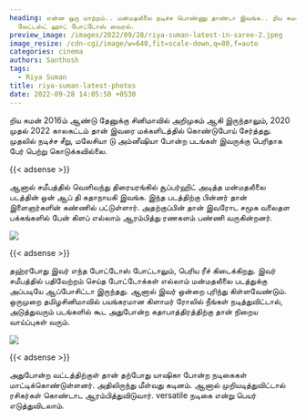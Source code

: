 ```yaml
---
heading: என்ன ஒரு மாற்றம்.. மன்மதலீலை நடிச்ச பொண்ணு தாண்டா இவங்க.. றிய சுமன்
  லேட்டஸ்ட் ஹாட் போட்டோஸ் வைரல்.
preview_image: /images/2022/09/28/riya-suman-latest-in-saree-2.jpeg
image_resize: /cdn-cgi/image/w=640,fit=scale-down,q=80,f=auto
categories: cinema
authors: Santhosh
tags:
  - Riya Suman
title: riya-suman-latest-photos
date: 2022-09-28 14:05:50 +0530
---
```



றிய சுமன் 2016ம் ஆண்டு தேனுக்கு சினிமாவில் அறிமுகம் ஆகி இருந்தாலும், 2020 முதல் 2022 காலகட்டம் தான் இவரை மக்களிடத்தில் கொண்டுபோய் சேர்த்தது. முதலில் நடிச்ச சீறு, மலேசியா டு அம்னீஷியா போன்ற படங்கள் இவருக்கு பெரிதாக பேர் பெற்று கொடுக்கவில்லை.

{{< adsense >}}

ஆனால் சமீபத்தில் வெளிவந்து  திரையரங்கில் சூப்பர்ஹிட் அடித்த மன்மதலீலை படத்தின் ஒன் ஆப் தி கதாநாயகி இவங்க. இந்த படத்திற்கு பின்னர் தான் இளைஞர்களின் கண்ணில் பட்டுள்ளார். அதற்குப்பின் தான் இவரோட சமூக வலைதள பக்கங்களில் பேன் கிளப் எல்லாம் ஆரம்பித்து ரணகளம் பண்ணி வருகின்றனர்.

![](/images/2022/09/28/riya-suman-latest-in-saree.jpeg)

{{< adsense >}}

தஹ்ரபோது இவர் எந்த போட்டோஸ் போட்டாலும், பெரிய ரீச் கிடைக்கிறது. இவர் சமீபத்தில் பதிவேற்றம் செய்த போட்டோக்கள் எல்லாம் மன்மதலீலை படத்துக்கு அப்படியே ஆப்போசிட்டா இருந்தது. ஆனால் இவர் ஒன்றை புரிந்து கிள்ளவேண்டும். ஒருமுறை தமிழசினிமாவில் பயங்கரமான கிளாமர் ரோலில் நீங்கள் நடித்துவிட்டால், அடுத்துவரும் படங்களில் கூட அதுபோன்ற கதாபாத்திரத்திற்கு தான் நிறைய வாய்ப்புகள் வரும்.

![](/images/2022/09/28/riya-suman-latest-in-saree-1.jpeg)

{{< adsense >}}

அதுபோன்ற வட்டத்திற்குள் தான் தற்போது யாஷிகா போன்ற நடிகைகள் மாட்டிக்கொண்டுள்ளனர். அதிலிருந்து மீள்வது கடினம். ஆனால் முறியடித்துவிட்டால் ரசிகர்கள் கொண்டாட ஆரம்பித்துவிடுவார். versatile நடிகை என்று பெயர் எடுத்துவிடலாம்.